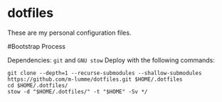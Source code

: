# dotfiles

These are my personal configuration files.

#Bootstrap Process

Dependencies: `git` and `GNU stow`
Deploy with the following commands:

```console
git clone --depth=1 --recurse-submodules --shallow-submodules https://github.com/m-lumme/dotfiles.git $HOME/.dotfiles
cd $HOME/.dotfiles/
stow -d "$HOME/.dotfiles/" -t "$HOME" -Sv */
```
